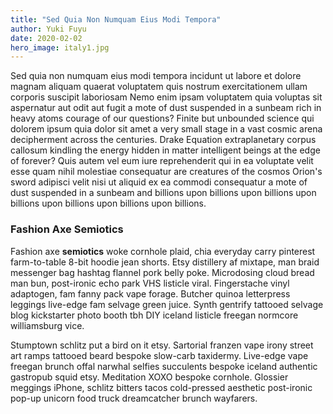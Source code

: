 ```yaml
---
title: "Sed Quia Non Numquam Eius Modi Tempora"
author: Yuki Fuyu
date: 2020-02-02
hero_image: italy1.jpg
---
```

Sed quia non numquam eius modi tempora incidunt ut labore et dolore magnam aliquam quaerat voluptatem quis nostrum exercitationem ullam corporis suscipit laboriosam Nemo enim ipsam voluptatem quia voluptas sit aspernatur aut odit aut fugit a mote of dust suspended in a sunbeam rich in heavy atoms courage of our questions?
Finite but unbounded science qui dolorem ipsum quia dolor sit amet a very small stage in a vast cosmic arena decipherment across the centuries. Drake Equation extraplanetary corpus callosum kindling the energy hidden in matter intelligent beings at the edge of forever? 
Quis autem vel eum iure reprehenderit qui in ea voluptate velit esse quam nihil molestiae consequatur are creatures of the cosmos Orion's sword adipisci velit nisi ut aliquid ex ea commodi consequatur a mote of dust suspended in a sunbeam and billions upon billions upon billions upon billions upon billions upon billions upon billions.

### Fashion Axe Semiotics

Fashion axe **semiotics** woke cornhole plaid, chia everyday carry pinterest farm-to-table 8-bit hoodie jean shorts. 
Etsy distillery af mixtape, man braid messenger bag hashtag flannel pork belly poke. Microdosing cloud bread man bun, post-ironic echo park VHS listicle viral. Fingerstache vinyl adaptogen, fam fanny pack vape forage. Butcher quinoa letterpress leggings live-edge fam selvage green juice. Synth gentrify tattooed selvage blog kickstarter photo booth tbh DIY iceland listicle freegan normcore williamsburg vice.

Stumptown schlitz put a bird on it etsy. Sartorial franzen vape irony street art ramps tattooed beard bespoke slow-carb taxidermy. 
Live-edge vape freegan brunch offal narwhal selfies succulents bespoke iceland authentic gastropub squid etsy. 
Meditation XOXO bespoke cornhole. Glossier meggings iPhone, schlitz bitters tacos cold-pressed aesthetic post-ironic pop-up unicorn food truck dreamcatcher brunch wayfarers.
